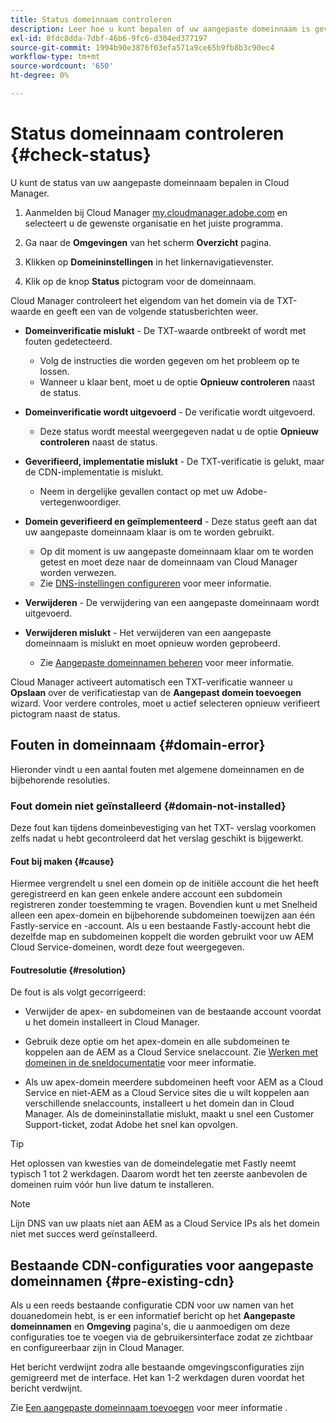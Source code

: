 ```yaml
---
title: Status domeinnaam controleren
description: Leer hoe u kunt bepalen of uw aangepaste domeinnaam is geverifieerd door Cloud Manager.
exl-id: 8fdc8dda-7dbf-46b6-9fc6-d304ed377197
source-git-commit: 1994b90e3876f03efa571a9ce65b9fb8b3c90ec4
workflow-type: tm+mt
source-wordcount: '650'
ht-degree: 0%

---
```



# Status domeinnaam controleren {#check-status}

U kunt de status van uw aangepaste domeinnaam bepalen in Cloud Manager.

1. Aanmelden bij Cloud Manager [my.cloudmanager.adobe.com](https://my.cloudmanager.adobe.com/) en selecteert u de gewenste organisatie en het juiste programma.

1. Ga naar de **Omgevingen** van het scherm **Overzicht** pagina.

1. Klikken op **Domeininstellingen** in het linkernavigatievenster.

1. Klik op de knop **Status** pictogram voor de domeinnaam.

Cloud Manager controleert het eigendom van het domein via de TXT-waarde en geeft een van de volgende statusberichten weer.

* **Domeinverificatie mislukt** - De TXT-waarde ontbreekt of wordt met fouten gedetecteerd.

   * Volg de instructies die worden gegeven om het probleem op te lossen.
   * Wanneer u klaar bent, moet u de optie **Opnieuw controleren** naast de status.

* **Domeinverificatie wordt uitgevoerd** - De verificatie wordt uitgevoerd.

   * Deze status wordt meestal weergegeven nadat u de optie **Opnieuw controleren** naast de status.

* **Geverifieerd, implementatie mislukt** - De TXT-verificatie is gelukt, maar de CDN-implementatie is mislukt.

   * Neem in dergelijke gevallen contact op met uw Adobe-vertegenwoordiger.

* **Domein geverifieerd en geïmplementeerd** - Deze status geeft aan dat uw aangepaste domeinnaam klaar is om te worden gebruikt.

   * Op dit moment is uw aangepaste domeinnaam klaar om te worden getest en moet deze naar de domeinnaam van Cloud Manager worden verwezen.
   * Zie [DNS-instellingen configureren](/help/implementing/cloud-manager/custom-domain-names/configure-dns-settings.md) voor meer informatie.

* **Verwijderen** - De verwijdering van een aangepaste domeinnaam wordt uitgevoerd.

* **Verwijderen mislukt** - Het verwijderen van een aangepaste domeinnaam is mislukt en moet opnieuw worden geprobeerd.

   * Zie [Aangepaste domeinnamen beheren](/help/implementing/cloud-manager/custom-domain-names/managing-custom-domain-names.md) voor meer informatie.

Cloud Manager activeert automatisch een TXT-verificatie wanneer u **Opslaan** over de verificatiestap van de **Aangepast domein toevoegen** wizard. Voor verdere controles, moet u actief selecteren opnieuw verifieert pictogram naast de status.

## Fouten in domeinnaam {#domain-error}

Hieronder vindt u een aantal fouten met algemene domeinnamen en de bijbehorende resoluties.

### Fout domein niet geïnstalleerd {#domain-not-installed}

Deze fout kan tijdens domeinbevestiging van het TXT- verslag voorkomen zelfs nadat u hebt gecontroleerd dat het verslag geschikt is bijgewerkt.

#### Fout bij maken {#cause}

Hiermee vergrendelt u snel een domein op de initiële account die het heeft geregistreerd en kan geen enkele andere account een subdomein registreren zonder toestemming te vragen. Bovendien kunt u met Snelheid alleen een apex-domein en bijbehorende subdomeinen toewijzen aan één Fastly-service en -account. Als u een bestaande Fastly-account hebt die dezelfde map en subdomeinen koppelt die worden gebruikt voor uw AEM Cloud Service-domeinen, wordt deze fout weergegeven.

#### Foutresolutie {#resolution}

De fout is als volgt gecorrigeerd:

* Verwijder de apex- en subdomeinen van de bestaande account voordat u het domein installeert in Cloud Manager.

* Gebruik deze optie om het apex-domein en alle subdomeinen te koppelen aan de AEM as a Cloud Service snelaccount. Zie [Werken met domeinen in de sneldocumentatie](https://docs.fastly.com/en/guides/working-with-domains) voor meer informatie.

* Als uw apex-domein meerdere subdomeinen heeft voor AEM as a Cloud Service en niet-AEM as a Cloud Service sites die u wilt koppelen aan verschillende snelaccounts, installeert u het domein dan in Cloud Manager. Als de domeininstallatie mislukt, maakt u snel een Customer Support-ticket, zodat Adobe het snel kan opvolgen.

>[!TIP]
>
>Het oplossen van kwesties van de domeindelegatie met Fastly neemt typisch 1 tot 2 werkdagen. Daarom wordt het ten zeerste aanbevolen de domeinen ruim vóór hun live datum te installeren.

>[!NOTE]
>
>Lijn DNS van uw plaats niet aan AEM as a Cloud Service IPs als het domein niet met succes werd geïnstalleerd.

## Bestaande CDN-configuraties voor aangepaste domeinnamen {#pre-existing-cdn}

Als u een reeds bestaande configuratie CDN voor uw namen van het douanedomein hebt, is er een informatief bericht op het **Aangepaste domeinnamen** en **Omgeving** pagina&#39;s, die u aanmoedigen om deze configuraties toe te voegen via de gebruikersinterface zodat ze zichtbaar en configureerbaar zijn in Cloud Manager.

Het bericht verdwijnt zodra alle bestaande omgevingsconfiguraties zijn gemigreerd met de interface. Het kan 1-2 werkdagen duren voordat het bericht verdwijnt.

Zie [Een aangepaste domeinnaam toevoegen](/help/implementing/cloud-manager/custom-domain-names/add-custom-domain-name.md) voor meer informatie .
